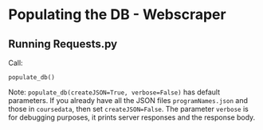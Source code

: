 # Populating the DB - Webscraper
## Running Requests.py
Call:
```
populate_db()
```
Note: `populate_db(createJSON=True, verbose=False)` has default parameters. If you already have all the JSON files `programNames.json` and those in `coursedata`, then set `createJSON=False`. The parameter `verbose` is for debugging purposes, it prints server responses and the response body.

